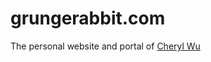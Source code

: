 grungerabbit.com
========

The personal website and portal of [Cheryl Wu](http://www.grungerabbit.com)